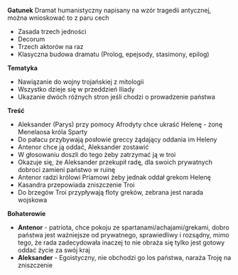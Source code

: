 
**Gatunek**
Dramat humanistyczny napisany na wzór tragedii antycznej, można wnioskować to z paru cech
- Zasada trzech jedności
- Decorum
- Trzech aktorów na raz
- Klasyczna budowa dramatu (Prolog, epejsody, stasimony, epilog)

**Tematyka**
- Nawiązanie do wojny trojańskiej z mitologii
- Wszystko dzieje się w przeddzień Iliady
- Ukazanie dwóch różnych stron jeśli chodzi o prowadzenie państwa

**Treść**
- Aleksander (Parys) przy pomocy Afrodyty chce ukraść Helenę - żonę Menelaosa króla Sparty
- Do pałacu przybywają posłowie greccy żądający oddania im Heleny
- Antenor chce ją oddać, Aleksander zostawić
- W głosowaniu doszli do tego żeby zatrzymać ją w troi
- Okazuje się, że Aleksander przekupił radę, dla swoich prywatnych dobroci zamieni państwo w ruinę
- Antenor radzi królowi Priamowi żeby jednak oddał grekom Helenę
- Kasandra przepowiada zniszczenie Troi
- Do brzegów Troi przypływają floty greków, zebrana jest narada wojskowa

**Bohaterowie**
- **Antenor** - patriota, chce pokoju ze spartanami/achajami/grekami, dobro państwa jest ważniejsze od prywatnego, sprawiedliwy i rozsądny, mimo tego, że rada zadecydowała inaczej to nie obraża się tylko jest gotowy oddać życie za swój kraj
- **Aleksander** - Egoistyczny, nie obchodzi go los państwa, naraża Troję na zniszczenie

